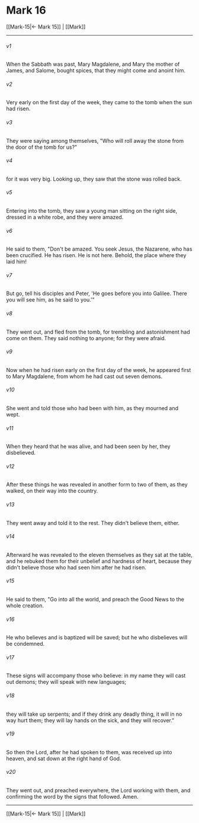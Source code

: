 # Mark 16

[[Mark-15|← Mark 15]] | [[Mark]]
***



###### v1 
When the Sabbath was past, Mary Magdalene, and Mary the mother of James, and Salome, bought spices, that they might come and anoint him. 

###### v2 
Very early on the first day of the week, they came to the tomb when the sun had risen. 

###### v3 
They were saying among themselves, "Who will roll away the stone from the door of the tomb for us?" 

###### v4 
for it was very big. Looking up, they saw that the stone was rolled back. 

###### v5 
Entering into the tomb, they saw a young man sitting on the right side, dressed in a white robe, and they were amazed. 

###### v6 
He said to them, "Don't be amazed. You seek Jesus, the Nazarene, who has been crucified. He has risen. He is not here. Behold, the place where they laid him! 

###### v7 
But go, tell his disciples and Peter, 'He goes before you into Galilee. There you will see him, as he said to you.'" 

###### v8 
They went out, and fled from the tomb, for trembling and astonishment had come on them. They said nothing to anyone; for they were afraid. 

###### v9 
Now when he had risen early on the first day of the week, he appeared first to Mary Magdalene, from whom he had cast out seven demons. 

###### v10 
She went and told those who had been with him, as they mourned and wept. 

###### v11 
When they heard that he was alive, and had been seen by her, they disbelieved. 

###### v12 
After these things he was revealed in another form to two of them, as they walked, on their way into the country. 

###### v13 
They went away and told it to the rest. They didn't believe them, either. 

###### v14 
Afterward he was revealed to the eleven themselves as they sat at the table, and he rebuked them for their unbelief and hardness of heart, because they didn't believe those who had seen him after he had risen. 

###### v15 
He said to them, "Go into all the world, and preach the Good News to the whole creation. 

###### v16 
He who believes and is baptized will be saved; but he who disbelieves will be condemned. 

###### v17 
These signs will accompany those who believe: in my name they will cast out demons; they will speak with new languages; 

###### v18 
they will take up serpents; and if they drink any deadly thing, it will in no way hurt them; they will lay hands on the sick, and they will recover." 

###### v19 
So then the Lord, after he had spoken to them, was received up into heaven, and sat down at the right hand of God. 

###### v20 
They went out, and preached everywhere, the Lord working with them, and confirming the word by the signs that followed. Amen.

***
[[Mark-15|← Mark 15]] | [[Mark]]
